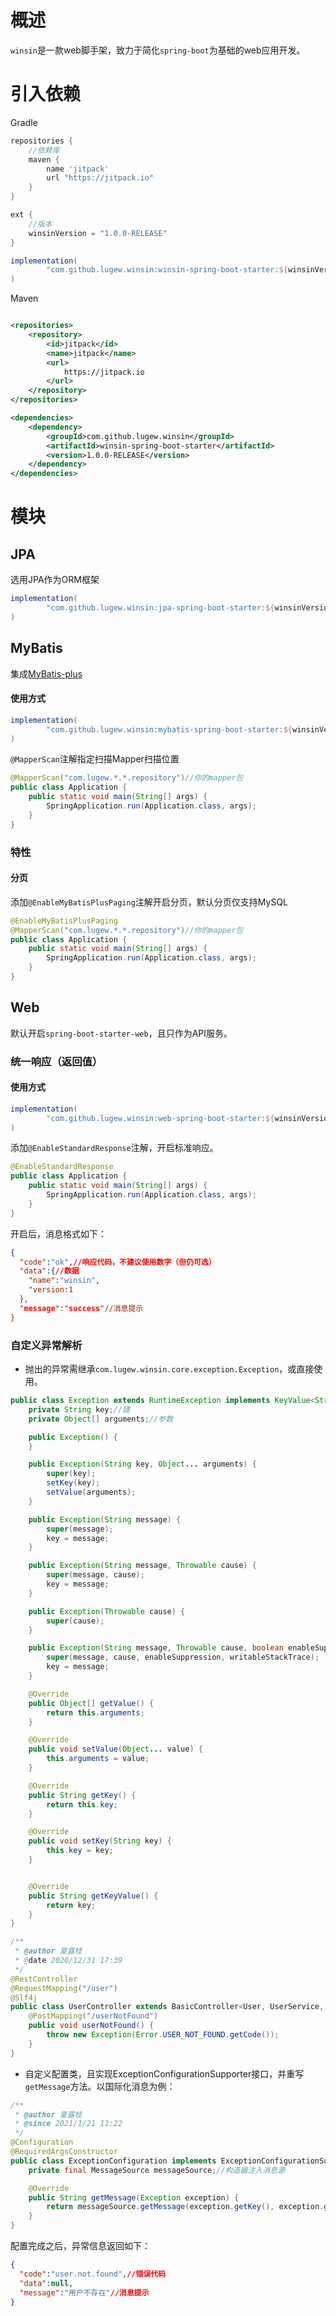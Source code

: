 # 概述

`winsin`是一款web脚手架，致力于简化`spring-boot`为基础的web应用开发。
# 引入依赖
Gradle
```groovy
repositories {
    //依赖库
    maven {
        name 'jitpack'
        url "https://jitpack.io"
    }
}

ext {
    //版本
    winsinVersion = "1.0.0-RELEASE"
}

implementation(
        "com.github.lugew.winsin:winsin-spring-boot-starter:${winsinVersion}"
)
```
Maven
```xml

<repositories>
    <repository>
        <id>jitpack</id>
        <name>jitpack</name>
        <url>
            https://jitpack.io
        </url>
    </repository>
</repositories>

<dependencies>
    <dependency>
        <groupId>com.github.lugew.winsin</groupId>
        <artifactId>winsin-spring-boot-starter</artifactId>
        <version>1.0.0-RELEASE</version>
    </dependency>
</dependencies>
```


# 模块
## 
## JPA
选用JPA作为ORM框架
```groovy
implementation(
        "com.github.lugew.winsin:jpa-spring-boot-starter:${winsinVersion}"
)
```
## MyBatis
集成[MyBatis-plus](https://baomidou.com/)
#### 使用方式
```groovy
implementation(
        "com.github.lugew.winsin:mybatis-spring-boot-starter:${winsinVersion}"
)
```
`@MapperScan`注解指定扫描Mapper扫描位置
```java
@MapperScan("com.lugew.*.*.repository")//你的mapper包
public class Application {
    public static void main(String[] args) {
        SpringApplication.run(Application.class, args);
    }
}
```
### 特性
#### 分页
添加`@EnableMyBatisPlusPaging`注解开启分页，默认分页仅支持MySQL
```java
@EnableMyBatisPlusPaging
@MapperScan("com.lugew.*.*.repository")//你的mapper包
public class Application {
    public static void main(String[] args) {
        SpringApplication.run(Application.class, args);
    }
}
```
## Web
默认开启`spring-boot-starter-web`，且只作为API服务。
### 统一响应（返回值）
#### 使用方式
```groovy
implementation(
        "com.github.lugew.winsin:web-spring-boot-starter:${winsinVersion}"
)
```
添加`@EnableStandardResponse`注解，开启标准响应。
```java
@EnableStandardResponse
public class Application {
    public static void main(String[] args) {
        SpringApplication.run(Application.class, args);
    }
}
```


开启后，消息格式如下：
```json
{
  "code":"ok",//响应代码，不建议使用数字（但仍可选）
  "data":{//数据
    "name":"winsin",
    "version:1
  },
  "message":"success"//消息提示
}
```
### 自定义异常解析

- 抛出的异常需继承`com.lugew.winsin.core.exception.Exception`，或直接使用。
```java
public class Exception extends RuntimeException implements KeyValue<String> {
    private String key;//键
    private Object[] arguments;//参数

    public Exception() {
    }

    public Exception(String key, Object... arguments) {
        super(key);
        setKey(key);
        setValue(arguments);
    }

    public Exception(String message) {
        super(message);
        key = message;
    }

    public Exception(String message, Throwable cause) {
        super(message, cause);
        key = message;
    }

    public Exception(Throwable cause) {
        super(cause);
    }

    public Exception(String message, Throwable cause, boolean enableSuppression, boolean writableStackTrace) {
        super(message, cause, enableSuppression, writableStackTrace);
        key = message;
    }

    @Override
    public Object[] getValue() {
        return this.arguments;
    }

    @Override
    public void setValue(Object... value) {
        this.arguments = value;
    }

    @Override
    public String getKey() {
        return this.key;
    }

    @Override
    public void setKey(String key) {
        this.key = key;
    }


    @Override
    public String getKeyValue() {
        return key;
    }
}
```
```java
/**
 * @author 夏露桂
 * @date 2020/12/31 17:39
 */
@RestController
@RequestMapping("/user")
@Slf4j
public class UserController extends BasicController<User, UserService, Long> {
    @PostMapping("/userNotFound")
    public void userNotFound() {
        throw new Exception(Error.USER_NOT_FOUND.getCode());
    }
}

```

- 自定义配置类，且实现ExceptionConfigurationSupporter接口，并重写`getMessage`方法。以国际化消息为例：
```java
/**
 * @author 夏露桂
 * @since 2021/1/21 11:22
 */
@Configuration
@RequiredArgsConstructor
public class ExceptionConfiguration implements ExceptionConfigurationSupporter {
    private final MessageSource messageSource;//构造器注入消息源

    @Override
    public String getMessage(Exception exception) {
        return messageSource.getMessage(exception.getKey(), exception.getValue(), LocaleContextHolder.getLocale());
    }
}
```
配置完成之后，异常信息返回如下：
```json
{
  "code":"user.not.found",//错误代码
  "data":null,
  "message":"用户不存在"//消息提示
}
```


